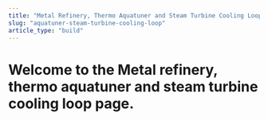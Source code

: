 ```yaml
---
title: "Metal Refinery, Thermo Aquatuner and Steam Turbine Cooling Loop"
slug: "aquatuner-steam-turbine-cooling-loop"
article_type: "build"
---
```


# Welcome to the Metal refinery, thermo aquatuner and steam turbine cooling loop page.
